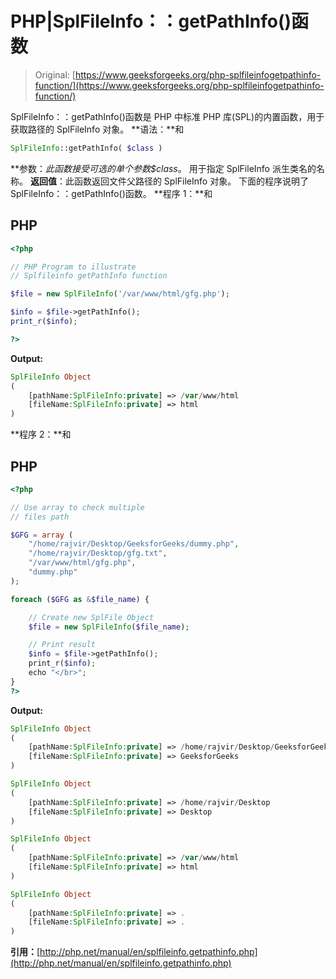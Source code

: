 # PHP|SplFileInfo：：getPathInfo()函数

> Original: [https://www.geeksforgeeks.org/php-splfileinfogetpathinfo-function/](https://www.geeksforgeeks.org/php-splfileinfogetpathinfo-function/)

SplFileInfo：：getPathInfo()函数是 PHP 中标准 PHP 库(SPL)的内置函数，用于获取路径的 SplFileInfo 对象。
**语法：**和

```php
SplFileInfo::getPathInfo( $class )
```

**参数：**此函数接受可选的单个参数*$class*。 用于指定 SplFileInfo 派生类名的名称。
**返回值**：此函数返回文件父路径的 SplFileInfo 对象。
下面的程序说明了 SplFileInfo：：getPathInfo()函数。
**程序 1：**和

## PHP

```php
<?php

// PHP Program to illustrate
// Splfileinfo getPathInfo function

$file = new SplFileInfo('/var/www/html/gfg.php');

$info = $file->getPathInfo();
print_r($info);

?>
```

**Output:** 

```php
SplFileInfo Object
(
    [pathName:SplFileInfo:private] => /var/www/html
    [fileName:SplFileInfo:private] => html
)
```

**程序 2：**和

## PHP

```php
<?php

// Use array to check multiple
// files path

$GFG = array (
    "/home/rajvir/Desktop/GeeksforGeeks/dummy.php",
    "/home/rajvir/Desktop/gfg.txt",
    "/var/www/html/gfg.php",
    "dummy.php"
);

foreach ($GFG as &$file_name) {

    // Create new SplFile Object
    $file = new SplFileInfo($file_name);

    // Print result
    $info = $file->getPathInfo();
    print_r($info);
    echo "</br>";
}
?>
```

**Output:** 

```php
SplFileInfo Object
(
    [pathName:SplFileInfo:private] => /home/rajvir/Desktop/GeeksforGeeks
    [fileName:SplFileInfo:private] => GeeksforGeeks
)

SplFileInfo Object
(
    [pathName:SplFileInfo:private] => /home/rajvir/Desktop
    [fileName:SplFileInfo:private] => Desktop
)

SplFileInfo Object
(
    [pathName:SplFileInfo:private] => /var/www/html
    [fileName:SplFileInfo:private] => html
)

SplFileInfo Object
(
    [pathName:SplFileInfo:private] => .
    [fileName:SplFileInfo:private] => .
)
```

**引用：**[http://php.net/manual/en/splfileinfo.getpathinfo.php](http://php.net/manual/en/splfileinfo.getpathinfo.php)